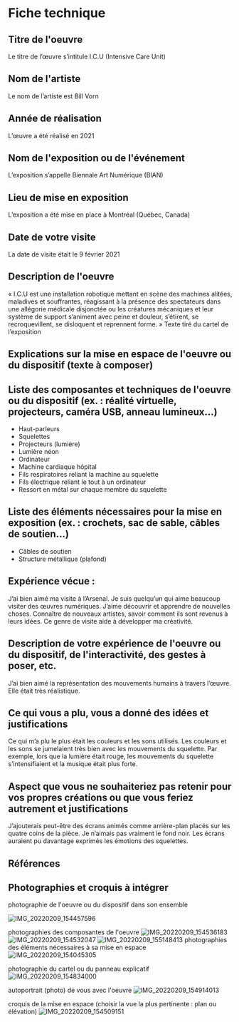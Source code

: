 # Fiche technique

## Titre de l'oeuvre
Le titre de l’œuvre s’intitule I.C.U (Intensive Care Unit)

## Nom de l'artiste
Le nom de l’artiste est Bill Vorn

## Année de réalisation
L’œuvre a été réalisé en 2021

## Nom de l'exposition ou de l'événement
L’exposition s’appelle Biennale Art Numérique (BIAN)

## Lieu de mise en exposition
L’exposition a été mise en place à Montréal (Québec, Canada)

## Date de votre visite
La date de visite était le 9 février 2021

## Description de l'oeuvre
« I.C.U est une installation robotique mettant en scène des machines alitées, maladives et souffrantes, réagissant à la présence des spectateurs dans une allégorie médicale disjonctée ou les créatures mécaniques et leur système de support s’animent avec peine et douleur, s’étirent, se recroquevillent, se disloquent et reprennent forme. » Texte tiré du cartel de l’exposition

## Explications sur la mise en espace de l'oeuvre ou du dispositif (texte à composer)

## Liste des composantes et techniques de l'oeuvre ou du dispositif (ex. : réalité virtuelle, projecteurs, caméra USB, anneau lumineux...)
-	Haut-parleurs
-	Squelettes
-	Projecteurs (lumière)
-	Lumière néon
-	Ordinateur
-	Machine cardiaque hôpital
-	Fils respiratoires reliant la machine au squelette
-	Fils électrique reliant le tout à un ordinateur
-	Ressort en métal sur chaque membre du squelette

## Liste des éléments nécessaires pour la mise en exposition (ex. : crochets, sac de sable, câbles de soutien...)
-	Câbles de soutien
-	Structure métallique (plafond)

## Expérience vécue :
J’ai bien aimé ma visite à l’Arsenal. Je suis quelqu’un qui aime beaucoup visiter des œuvres numériques. J’aime découvrir et apprendre de nouvelles choses. Connaître de nouveaux artistes, savoir comment ils sont revenus à leurs idées. Ce genre de visite aide à développer ma créativité.

## Description de votre expérience de l'oeuvre ou du dispositif, de l'interactivité, des gestes à poser, etc.
J’ai bien aimé la représentation des mouvements humains à travers l’œuvre. Elle était très réalistique. 

## Ce qui vous a plu, vous a donné des idées et justifications
Ce qui m’a plu le plus était les couleurs et les sons utilisés. Les couleurs et les sons se jumelaient très bien avec les mouvements du squelette. Par exemple, lors que la lumière était rouge, les mouvements du squelette s’intensifiaient et la musique était plus forte.

## Aspect que vous ne souhaiteriez pas retenir pour vos propres créations ou que vous feriez autrement et justifications
J’ajouterais peut-être des écrans animés comme arrière-plan placés sur les quatre coins de la pièce. Je n’aimais pas vraiment le fond noir. Les écrans auraient pu davantage exprimés les émotions des squelettes.

## Références

## Photographies et croquis à intégrer

 photographie de l'oeuvre ou du dispositif dans son ensemble
 
 ![IMG_20220209_154457596](https://user-images.githubusercontent.com/89608228/155382003-e10a1057-951f-444c-9833-75c79c84816f.jpg)
 
 photographies des composantes de l'oeuvre
 ![IMG_20220209_154536183](https://user-images.githubusercontent.com/89608228/155382022-9f102a42-12cb-4fab-8ade-31c8d843eb5b.jpg)
![IMG_20220209_154532047](https://user-images.githubusercontent.com/89608228/155382035-635ddb62-fc0b-40c3-b641-20eceeaf93ad.jpg)
![IMG_20220209_155148413](https://user-images.githubusercontent.com/89608228/155382068-6d2de8ae-b5b1-4a4c-ae75-48dfa973c831.jpg)
 photographies des éléments nécessaires à sa mise en espace
 ![IMG_20220209_154045305](https://user-images.githubusercontent.com/89608228/155382118-1c5683f5-f738-4673-a86f-e8c29e04e693.jpg)

 photographie du cartel ou du panneau explicatif
 ![IMG_20220209_154834000](https://user-images.githubusercontent.com/89608228/155382351-1e8b5e0f-4f6e-4ce2-9dd0-995db9100fc8.jpg)

 autoportrait (photo) de vous avec l'oeuvre
 ![IMG_20220209_154914013](https://user-images.githubusercontent.com/89608228/155382441-0ae419cb-299b-4898-8d17-c09666144bf2.jpg)

 croquis de la mise en espace (choisir la vue la plus pertinente : plan ou élévation)
 ![IMG_20220209_154509151](https://user-images.githubusercontent.com/89608228/155382553-941a0a77-fcf8-4279-ba98-2080fa255039.jpg)
